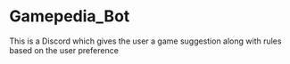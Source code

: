 # Gamepedia_Bot
This is a Discord which gives the user a game suggestion along with rules based on the user preference

